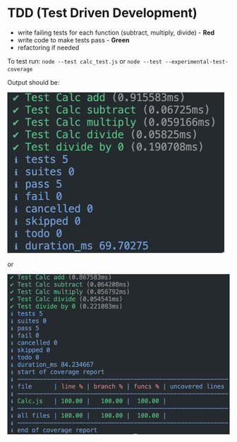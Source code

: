 # TDD (Test Driven Development) 
- write failing tests for each function (subtract, multiply, divide) - **Red**
- write code to make tests pass - **Green**
- refactoring if needed

To test run:
``node --test calc_test.js``
or
``node --test --experimental-test-coverage``

Output should be:

![Output_1](./test_output_1.png)

or

![Output_2](./test_output_2.png)
